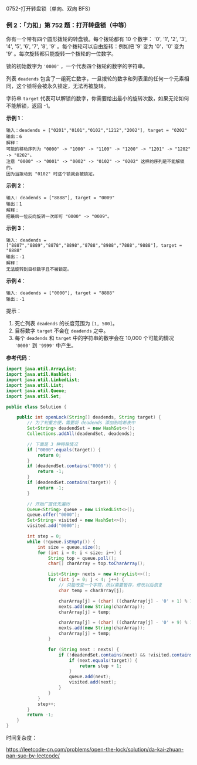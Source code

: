 0752-打开转盘锁（单向、双向 BFS）

### 例 2：「力扣」第 752 题：打开转盘锁（中等）

你有一个带有四个圆形拨轮的转盘锁。每个拨轮都有 10 个数字： '0', '1', '2', '3', '4', '5', '6', '7', '8', '9' 。每个拨轮可以自由旋转：例如把 '9' 变为 '0'，'0' 变为 '9' 。每次旋转都只能旋转一个拨轮的一位数字。

锁的初始数字为 `'0000'` ，一个代表四个拨轮的数字的字符串。

列表 `deadends` 包含了一组死亡数字，一旦拨轮的数字和列表里的任何一个元素相同，这个锁将会被永久锁定，无法再被旋转。

字符串 `target` 代表可以解锁的数字，你需要给出最小的旋转次数，如果无论如何不能解锁，返回 -1。

**示例 1**：

```
输入：deadends = ["0201","0101","0102","1212","2002"], target = "0202"
输出：6
解释：
可能的移动序列为 "0000" -> "1000" -> "1100" -> "1200" -> "1201" -> "1202" -> "0202"。
注意 "0000" -> "0001" -> "0002" -> "0102" -> "0202" 这样的序列是不能解锁的，
因为当拨动到 "0102" 时这个锁就会被锁定。
```

**示例 2**：

```
输入: deadends = ["8888"], target = "0009"
输出：1
解释：
把最后一位反向旋转一次即可 "0000" -> "0009"。
```

**示例 3**：

```
输入: deadends = ["8887","8889","8878","8898","8788","8988","7888","9888"], target = "8888"
输出：-1
解释：
无法旋转到目标数字且不被锁定。
```

**示例 4**：

```
输入: deadends = ["0000"], target = "8888"
输出：-1
```

提示：

1. 死亡列表 `deadends` 的长度范围为 `[1, 500]`。
2. 目标数字 `target` 不会在 `deadends` 之中。
3. 每个 `deadends` 和 `target` 中的字符串的数字会在 10,000 个可能的情况 `'0000'` 到 `'9999'` 中产生。

**参考代码**：

```Java []
import java.util.ArrayList;
import java.util.HashSet;
import java.util.LinkedList;
import java.util.List;
import java.util.Queue;
import java.util.Set;

public class Solution {

    public int openLock(String[] deadends, String target) {
        // 为了判重方便，需要将 deadends 添加到哈希表中
        Set<String> deadendSet = new HashSet<>();
        Collections.addAll(deadendSet, deadends);

        // 下面是 3 种特殊情况
        if ("0000".equals(target)) {
            return 0;
        }
        if (deadendSet.contains("0000")) {
            return -1;
        }
        if (deadendSet.contains(target)) {
            return -1;
        }

        // 开始广度优先遍历
        Queue<String> queue = new LinkedList<>();
        queue.offer("0000");
        Set<String> visited = new HashSet<>();
        visited.add("0000");

        int step = 0;
        while (!queue.isEmpty()) {
            int size = queue.size();
            for (int i = 0; i < size; i++) {
                String top = queue.poll();
                char[] charArray = top.toCharArray();

                List<String> nexts = new ArrayList<>();
                for (int j = 0; j < 4; j++) {
                    // 只能改变一个字符，所以需要暂存，修改以后恢复
                    char temp = charArray[j];

                    charArray[j] = (char) ((charArray[j] - '0' + 1) % 10 + '0');
                    nexts.add(new String(charArray));
                    charArray[j] = temp;

                    charArray[j] = (char) ((charArray[j] - '0' + 9) % 10 + '0');
                    nexts.add(new String(charArray));
                    charArray[j] = temp;
                }

                for (String next : nexts) {
                    if (!deadendSet.contains(next) && !visited.contains(next)) {
                        if (next.equals(target)) {
                            return step + 1;
                        }
                        queue.add(next);
                        visited.add(next);
                    }
                }
            }
            step++;
        }
        return -1;
    }
}
```

时间复杂度：

https://leetcode-cn.com/problems/open-the-lock/solution/da-kai-zhuan-pan-suo-by-leetcode/

